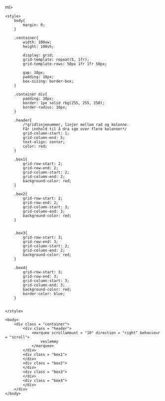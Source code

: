 ml>
	
	<style>
		body{
			margin: 0;
		}

		.container{
			width: 100vw;
			height: 100vh;

			display: grid;
			grid-template: repeat(5, 1fr);
			grid-template-rows: 50px 1fr 1fr 50px;

			gap: 10px;
			padding: 10px;
			box-sizing: border-box;
		}

		.container div{
			padding: 10px;
			border: 1px solid rbg(255, 255, 250);
			border-radius: 10px;
		}

		.header{
			/*gridlinjenummer, linjer mellom rad og kolonne.
			Får innhold til å dra sge over flere kolonner*/
			grid-column-start: 1;
			grid-column-end: 5;
			text-align: center;
			color: red;
		}

		.box1{
			grid-row-start: 2;
			grid-row-end: 2;
			grid-column-start: 2;
			grid-column-end: 2;
			background-color: red;
		}

		.box2{
			grid-row-start: 2;
			grid-row-end: 2;
			grid-column-start: 3;
			grid-column-end: 3;
			background-color: red;
		}


		.box3{
			grid-row-start: 3;
			grid-row-end: 3;
			grid-column-start: 2;
			grid-column-end: 2;
			background-color: red;
		}

		.box4{
			grid-row-start: 3;
			grid-row-end: 3;
			grid-column-start: 3;
			grid-column-end: 3;
			background-color: red;
			border-color: blue;
		}


	</style>

	<body>
		<div class = "container">
			<div class = "header">
				<marquee scrollamount = "10" direction = "right" behaviour = "scroll">
		 			veslemøy
		 		</marquee>
			</div>
			<div class = "box1">
			</div>
			<div class = "box2">
			</div>
			<div class = "box3">
			</div>
			<div class = "box4">
			</div>
		</div>
	</body>
</html>
